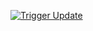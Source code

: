 [![Trigger Update](https://github.com/zzndb/qv-update-trigger/actions/workflows/trigger.yaml/badge.svg)](https://github.com/zzndb/qv-update-trigger/actions/workflows/trigger.yaml)
